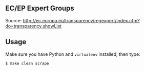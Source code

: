 ## EC/EP Expert Groups

Source: http://ec.europa.eu/transparency/regexpert/index.cfm?do=transparency.showList

## Usage

Make sure you have Python and ``virtualenv`` installed, then type:

```bash
$ make clean scrape
```

